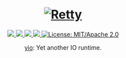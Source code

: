 <h1 align="center">
 <a href="https://retty.io"><img src="https://raw.githubusercontent.com/retty-io/retty/master/docs/retty.io.png" alt="Retty"></a>
 <br>
</h1>
<p align="center">
 <a href="https://github.com/retty-io/yio/actions"> 
  <img src="https://github.com/retty-io/yio/workflows/cargo/badge.svg">
 </a>
 <a href="https://deps.rs/repo/github/retty-io/yio"> 
  <img src="https://deps.rs/repo/github/retty-io/yio/status.svg">
 </a>
 <a href="https://crates.io/crates/yio"> 
  <img src="https://img.shields.io/crates/v/yio.svg">
 </a> 
 <a href="https://docs.rs/yio"> 
  <img src="https://docs.rs/yio/badge.svg">
 </a>
 <a href="https://doc.rust-lang.org/1.6.0/complement-project-faq.html#why-dual-mitasl2-license">
  <img src="https://img.shields.io/badge/license-MIT%2FApache--2.0-blue" alt="License: MIT/Apache 2.0">
 </a>
</p>
<p align="center">
 <a href="https://retty.io">yio</a>: Yet another IO runtime.
</p>
